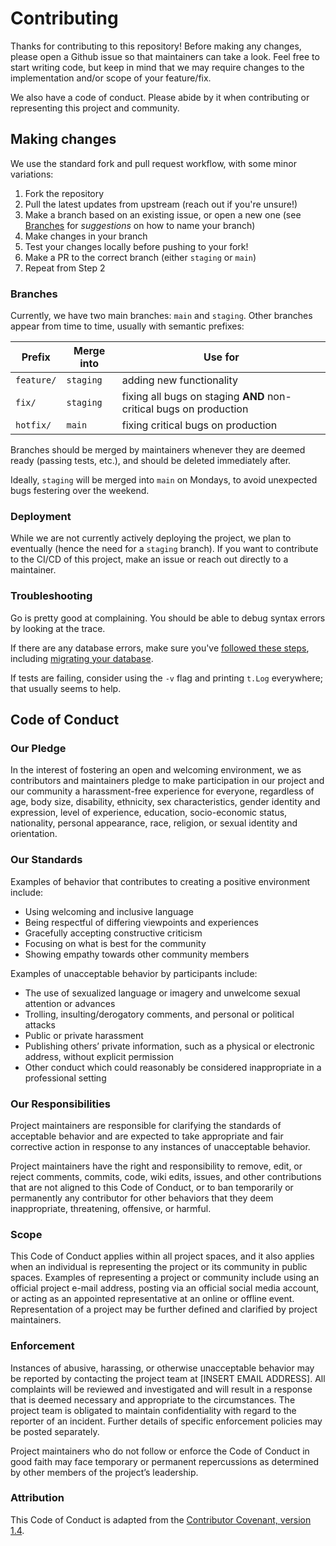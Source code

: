 Contributing
========
Thanks for contributing to this repository! Before making any changes, please open a Github issue so that maintainers can take a look. Feel free to start writing code, but keep in mind that we may require changes to the implementation and/or scope of your feature/fix.

We also have a code of conduct. Please abide by it when contributing or representing this project and community.

Making changes
--------
We use the standard fork and pull request workflow, with some minor variations:

1. Fork the repository
2. Pull the latest updates from upstream (reach out if you're unsure!) 
3. Make a branch based on an existing issue, or open a new one (see [Branches](#branches) for _suggestions_ on how to name your branch)
4. Make changes in your branch
5. Test your changes locally before pushing to your fork!
6. Make a PR to the correct branch (either `staging` or `main`)
7. Repeat from Step 2

### Branches

Currently, we have two main branches: `main` and `staging`. Other branches appear from time to time, usually with semantic prefixes:

| Prefix | Merge into | Use for |
|-----|-----|-----|
| `feature/` | `staging` | adding new functionality |
| `fix/` | `staging` | fixing all bugs on staging **AND** non-critical bugs on production |
| `hotfix/` | `main` | fixing critical bugs on production |

Branches should be merged by maintainers whenever they are deemed ready (passing tests, etc.), and should be deleted immediately after.

Ideally, `staging` will be merged into `main` on Mondays, to avoid unexpected bugs festering over the weekend.

### Deployment

While we are not currently actively deploying the project, we plan to eventually (hence the need for a `staging` branch). If you want to contribute to the CI/CD of this project, make an issue or reach out directly to a maintainer.

### Troubleshooting

Go is pretty good at complaining. You should be able to debug syntax errors by looking at the trace.

If there are any database errors, make sure you've [followed these steps](README.md#running-it-locally), including [migrating your database](README.md#migration).

If tests are failing, consider using the `-v` flag and printing `t.Log` everywhere; that usually seems to help.

Code of Conduct
--------
### Our Pledge
In the interest of fostering an open and welcoming environment, we as contributors and maintainers pledge to make participation in our project and our community a harassment-free experience for everyone, regardless of age, body size, disability, ethnicity, sex characteristics, gender identity and expression, level of experience, education, socio-economic status, nationality, personal appearance, race, religion, or sexual identity and orientation.

### Our Standards
Examples of behavior that contributes to creating a positive environment include:

- Using welcoming and inclusive language
- Being respectful of differing viewpoints and experiences
- Gracefully accepting constructive criticism
- Focusing on what is best for the community
- Showing empathy towards other community members

Examples of unacceptable behavior by participants include:

- The use of sexualized language or imagery and unwelcome sexual attention or advances
- Trolling, insulting/derogatory comments, and personal or political attacks
- Public or private harassment
- Publishing others’ private information, such as a physical or electronic address, without explicit permission
- Other conduct which could reasonably be considered inappropriate in a professional setting

### Our Responsibilities
Project maintainers are responsible for clarifying the standards of acceptable behavior and are expected to take appropriate and fair corrective action in response to any instances of unacceptable behavior.

Project maintainers have the right and responsibility to remove, edit, or reject comments, commits, code, wiki edits, issues, and other contributions that are not aligned to this Code of Conduct, or to ban temporarily or permanently any contributor for other behaviors that they deem inappropriate, threatening, offensive, or harmful.

### Scope
This Code of Conduct applies within all project spaces, and it also applies when an individual is representing the project or its community in public spaces. Examples of representing a project or community include using an official project e-mail address, posting via an official social media account, or acting as an appointed representative at an online or offline event. Representation of a project may be further defined and clarified by project maintainers.

### Enforcement
Instances of abusive, harassing, or otherwise unacceptable behavior may be reported by contacting the project team at [INSERT EMAIL ADDRESS]. All complaints will be reviewed and investigated and will result in a response that is deemed necessary and appropriate to the circumstances. The project team is obligated to maintain confidentiality with regard to the reporter of an incident. Further details of specific enforcement policies may be posted separately.

Project maintainers who do not follow or enforce the Code of Conduct in good faith may face temporary or permanent repercussions as determined by other members of the project’s leadership.

### Attribution
This Code of Conduct is adapted from the [Contributor Covenant, version 1.4](https://www.contributor-covenant.org/version/1/4/code-of-conduct.html).